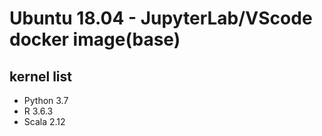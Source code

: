 # Ubuntu 18.04 - JupyterLab/VScode docker image(base)

## **kernel list**
  
* Python 3.7
* R 3.6.3
* Scala 2.12

